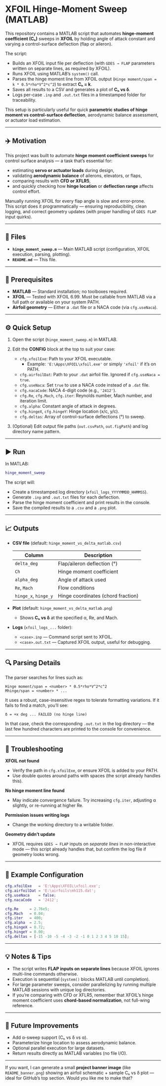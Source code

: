 # XFOIL Hinge-Moment Sweep (MATLAB)

This repository contains a MATLAB script that automates **hinge-moment coefficient (Cₕ)** sweeps in **XFOIL** by holding angle of attack constant and varying a control-surface deflection (flap or aileron).

The script:

- Builds an XFOIL input file per deflection (with `GDES → FLAP` parameters written on separate lines, as required by XFOIL).
- Runs XFOIL using MATLAB’s `system()` call.
- Parses the hinge moment line from XFOIL output (`Hinge moment/span = k * 0.5*rho*V^2*c^2`) to extract **Cₕ = k**.
- Saves all results to a CSV and generates a plot of **Cₕ vs δ**.
- Logs per-case `.inp` and `.out.txt` files in a timestamped folder for traceability.

This setup is particularly useful for quick **parametric studies of hinge moment vs control-surface deflection**, aerodynamic balance assessment, or actuator load estimation.

---

## ✈️ Motivation

This project was built to automate **hinge moment coefficient sweeps** for control surface analysis — a task that’s essential for:

- estimating **servo or actuator loads** during design,
- validating **aerodynamic balance** of ailerons, elevators, or flaps,
- comparing results with **CFD or XFLR5**,
- and quickly checking how **hinge location** or **deflection range** affects control effort.

Manually running XFOIL for every flap angle is slow and error-prone.  
This script does it programmatically — ensuring reproducibility, clean logging, and correct geometry updates (with proper handling of `GDES FLAP` input quirks).

---

## 📁 Files

- **`hinge_moment_sweep.m`** — Main MATLAB script (configuration, XFOIL execution, parsing, plotting).  
- **`README.md`** — This file.

---

## 🧩 Prerequisites

- **MATLAB** — Standard installation; no toolboxes required.  
- **XFOIL** — Tested with XFOIL 6.99. Must be callable from MATLAB via a full path or available on your system PATH.  
- **Airfoil geometry** — Either a `.dat` file or a NACA code (via `cfg.useNaca`).

---

## ⚙️ Quick Setup

1. Open the script (`hinge_moment_sweep.m`) in MATLAB.  
2. Edit the **CONFIG** block at the top to suit your case:

   - `cfg.xfoilExe`: Path to your XFOIL executable.  
     - Example: `'E:\Apps\XFOIL\xfoil.exe'` or simply `'xfoil'` if it’s on PATH.  
   - `cfg.airfoilDat`: Path to your `.dat` airfoil file. Ignored if `cfg.useNaca = true`.  
   - `cfg.useNaca`: Set `true` to use a NACA code instead of a `.dat` file.  
   - `cfg.nacaCode`: NACA 4-digit code (e.g., `'2412'`).  
   - `cfg.Re`, `cfg.Mach`, `cfg.iter`: Reynolds number, Mach number, and iteration limit.  
   - `cfg.alpha`: Constant angle of attack in degrees.  
   - `cfg.hingeX`, `cfg.hingeY`: Hinge location (x/c, y/c).  
   - `cfg.deltas`: Array of control-surface deflections (°) to sweep.

3. (Optional) Edit output file paths (`out.csvPath`, `out.figPath`) and log directory name pattern.

---

## ▶️ Run

In MATLAB:

```matlab
hinge_moment_sweep
````

The script will:

* Create a timestamped log directory (`xfoil_logs_YYYYMMDD_HHMMSS`).
* Generate `.inp` and `.out.txt` files for each deflection.
* Parse the hinge moment coefficient and print results in the console.
* Save the compiled results to a `.csv` and a `.png` plot.

---

## 📈 Outputs

* **CSV file** (default: `hinge_moment_vs_delta_matlab.csv`)

  | Column               | Description                        |
  | -------------------- | ---------------------------------- |
  | `delta_deg`          | Flap/aileron deflection (°)        |
  | `Ch`                 | Hinge moment coefficient           |
  | `alpha_deg`          | Angle of attack used               |
  | `Re`, `Mach`         | Flow conditions                    |
  | `hinge_x`, `hinge_y` | Hinge coordinates (chord fraction) |

* **Plot** (default: `hinge_moment_vs_delta_matlab.png`)

  * Shows **Cₕ vs δ** at the specified α, Re, and Mach.

* **Logs** (`xfoil_logs_...` folder):

  * `<case>.inp` — Command script sent to XFOIL.
  * `<case>.out.txt` — Captured XFOIL output, useful for debugging.

---

## 🔍 Parsing Details

The parser searches for lines such as:

```
Hinge moment/span = <number> * 0.5*rho*V^2*c^2
Mhinge/span = <number> * ...
```

It uses a robust, case-insensitive regex to tolerate formatting variations.
If it fails to find a match, you’ll see:

```
δ = +x deg ... FAILED (no hinge line)
```

In that case, check the corresponding `.out.txt` in the log directory — the last few hundred characters are printed to the console for convenience.

---

## 🧰 Troubleshooting

**XFOIL not found**

* Verify the path in `cfg.xfoilExe`, or ensure XFOIL is added to your PATH.
* Use double quotes around paths with spaces (the script already handles this).

**No hinge moment line found**

* May indicate convergence failure.
  Try increasing `cfg.iter`, adjusting α slightly, or re-running at higher Re.

**Permission issues writing logs**

* Change the working directory to a writable folder.

**Geometry didn’t update**

* XFOIL requires `GDES → FLAP` inputs on *separate lines* in non-interactive mode — this script already handles that, but confirm the log file if geometry looks wrong.

---

## 🧾 Example Configuration

```matlab
cfg.xfoilExe   = 'E:\Apps\XFOIL\xfoil.exe';
cfg.airfoilDat = 'E:\airfoils\mh115.dat';
cfg.useNaca    = false;
cfg.nacaCode   = '2412';

cfg.Re     = 2.76e5;
cfg.Mach   = 0.04;
cfg.iter   = 400;
cfg.alpha  = 2.5;
cfg.hingeX = 0.72;
cfg.hingeY = 0.00;
cfg.deltas = [-15 -10 -5 -4 -3 -2 -1 0 1 2 3 4 5 10 15];
```

---

## 💡 Notes & Tips

* The script writes **FLAP inputs on separate lines** because XFOIL ignores multi-line commands otherwise.
* Execution is sequential (`system()` blocks MATLAB until completion).
* For large parameter sweeps, consider parallelizing by running multiple MATLAB sessions with unique log directories.
* If you’re comparing with CFD or XFLR5, remember that XFOIL’s hinge moment coefficient uses **chord-based normalization**, not full-wing reference.

---

## 🧠 Future Improvements

* Add α-sweep support (Cₕ vs δ vs α).
* Parameterize hinge location to assess aerodynamic balance.
* Optional parallel execution for large datasets.
* Return results directly as MATLAB variables (no file I/O).

---



If you want, I can generate a small **project banner image** (like `README_banner.png`) showing an airfoil schematic + sample Cₕ vs δ plot — ideal for GitHub’s top section. Would you like me to make that?
```
